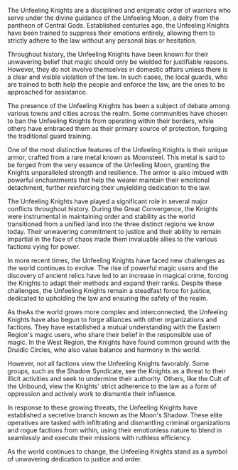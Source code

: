 
The Unfeeling Knights are a disciplined and enigmatic order of warriors who serve under the divine guidance of the Unfeeling Moon, a deity from the pantheon of Central Gods. Established centuries ago, the Unfeeling Knights have been trained to suppress their emotions entirely, allowing them to strictly adhere to the law without any personal bias or hesitation.

Throughout history, the Unfeeling Knights have been known for their unwavering belief that magic should only be wielded for justifiable reasons. However, they do not involve themselves in domestic affairs unless there is a clear and visible violation of the law. In such cases, the local guards, who are trained to both help the people and enforce the law, are the ones to be approached for assistance.

The presence of the Unfeeling Knights has been a subject of debate among various towns and cities across the realm. Some communities have chosen to ban the Unfeeling Knights from operating within their borders, while others have embraced them as their primary source of protection, forgoing the traditional guard training.

One of the most distinctive features of the Unfeeling Knights is their unique armor, crafted from a rare metal known as Moonsteel. This metal is said to be forged from the very essence of the Unfeeling Moon, granting the Knights unparalleled strength and resilience. The armor is also imbued with powerful enchantments that help the wearer maintain their emotional detachment, further reinforcing their unyielding dedication to the law.

The Unfeeling Knights have played a significant role in several major conflicts throughout history. During the Great Convergence, the Knights were instrumental in maintaining order and stability as the world transitioned from a unified land into the three distinct regions we know today. Their unwavering commitment to justice and their ability to remain impartial in the face of chaos made them invaluable allies to the various factions vying for power.

In more recent times, the Unfeeling Knights have faced new challenges as the world continues to evolve. The rise of powerful magic users and the discovery of ancient relics have led to an increase in magical crime, forcing the Knights to adapt their methods and expand their ranks. Despite these challenges, the Unfeeling Knights remain a steadfast force for justice, dedicated to upholding the law and ensuring the safety of the realm.

As theAs the world grows more complex and interconnected, the Unfeeling Knights have also begun to forge alliances with other organizations and factions. They have established a mutual understanding with the Eastern Region's magic users, who share their belief in the responsible use of magic. In the West Region, the Knights have found common ground with the Druidic Circles, who also value balance and harmony in the world.

However, not all factions view the Unfeeling Knights favorably. Some groups, such as the Shadow Syndicate, see the Knights as a threat to their illicit activities and seek to undermine their authority. Others, like the Cult of the Unbound, view the Knights' strict adherence to the law as a form of oppression and actively work to dismantle their influence.

In response to these growing threats, the Unfeeling Knights have established a secretive branch known as the Moon's Shadow. These elite operatives are tasked with infiltrating and dismantling criminal organizations and rogue factions from within, using their emotionless nature to blend in seamlessly and execute their missions with ruthless efficiency.

As the world continues to change, the Unfeeling Knights stand as a symbol of unwavering dedication to justice and order. 